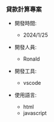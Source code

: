 ### 貸款計算專案
- 開發時間:
    - 2024/1/25

- 開發人員:
    - Ronald

- 開發工具:
    - vscode

- 使用語言:
    - html
    - javascript
